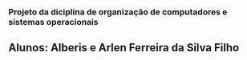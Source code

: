 ### Projeto da diciplina de organização de computadores e sistemas operacionais
## Alunos: Alberis e Arlen Ferreira da Silva Filho